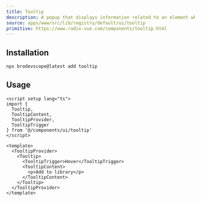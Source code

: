 ```yaml
---
title: Tooltip
description: A popup that displays information related to an element when the element receives keyboard focus or the mouse hovers over it.
source: apps/www/src/lib/registry/default/ui/tooltip
primitive: https://www.radix-vue.com/components/tooltip.html
---
```


<ComponentPreview name="TooltipDemo" />

## Installation

```bash
npx brodevscope@latest add tooltip
```

## Usage

```vue
<script setup lang="ts">
import {
  Tooltip,
  TooltipContent,
  TooltipProvider,
  TooltipTrigger
} from '@/components/ui/tooltip'
</script>

<template>
  <TooltipProvider>
    <Tooltip>
      <TooltipTrigger>Hover</TooltipTrigger>
      <TooltipContent>
        <p>Add to library</p>
      </TooltipContent>
    </Tooltip>
  </TooltipProvider>
</template>
```
